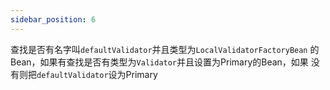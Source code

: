 ```yaml
---
sidebar_position: 6
---
```


查找是否有名字叫`defaultValidator`并且类型为`LocalValidatorFactoryBean`
的Bean，如果有查找是否有类型为`Validator`并且设置为Primary的Bean，如果
没有则把`defaultValidator`设为Primary

